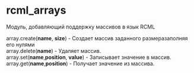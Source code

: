 # rcml_arrays
Модуль, добавляющий поддержку массивов в язык RCML


array.create(**name**, **size**) - Создает массив заданного размеразаполняя его нулями<br>
array.delete(**name**) - Удаляет массив.<br>
array.set(**name**,**position**, **value**) - Записывает значение в массив.<br>
array.get(**name**,**position**) - Получает значение из массива.<br>


